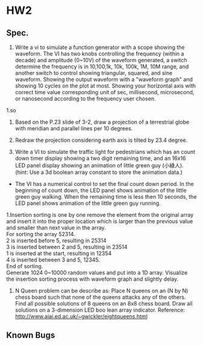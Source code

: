 # HW2
## Spec.

1. Write a vi to simulate a function generator with a scope showing the waveform. The VI has two knobs controlling the frequency (within a decade) and amplitude (0~10V) of the waveform generated, a switch determine the frequency is in 10,100,1k, 10k, 100k, 1M, 10M range, and another switch to control showing triangular, squared, and sine waveform. Showing the output waveform with a "waveform graph" and showing 10 cycles on the plot at most. Showing your horizontal axis with correct time value corresponding unit of sec, millisecond, microsecond, or nanosecond according to the frequency user chosen.

1.so  
  1. Based on the P.23 slide of 3-2, draw a projection of a terrestrial globe with meridian and parallel lines per 10 degrees.
  2. Redraw the projection considering earth axis is tilted by 23.4 degree.

1. Write a VI to simulate the traffic light for pedestrians which has an count down timer display showing a two digit remaining time, and an 16x16 LED panel display showing an animation of little green guy (小綠人). (hint: Use a 3d boolean array constant to store the animation data.)

  * The VI has a numerical control to set the final count down period. In the beginning of count down, the LED panel shows animation of the little green guy walking. When the remaining time is less then 10 seconds, the LED panel shows animation of the little green guy running.

1.Insertion sorting is one by one remove the element from the original array and insert it into the proper location which is larger than the previous value and smaller than next value in the array.  
   For sorting the array 52314.  
   2 is inserted before 5, resulting in 25314  
   3 is inserted between 2 and 5, resulting in 23514  
   1 is inserted at the start, resulting in 12354  
   4 is inserted between 3 and 5, 12345.  
   End of sorting.  
   Generate 1024 0~10000 random values and put into a 1D array. Visualize the insertion sorting process with waveform graph and slightly delay.

1. N Queen problem can be describe as: Place N queens on an (N by N) chess board such that none of the queens attacks any of the others. Find all possible solutions of 8 queens on an 8x8 chess board. Draw all solutions on a 3-dimension LED boo lean array indicator. 
   Reference: http://www.aiai.ed.ac.uk/~gwickler/eightqueens.html 

## Known Bugs
